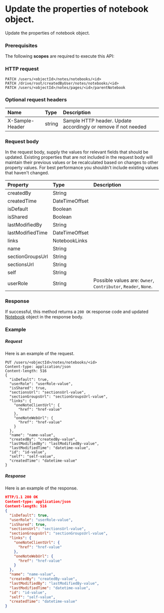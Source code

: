 # Update the properties of notebook object.

Update the properties of notebook object.
### Prerequisites
The following **scopes** are required to execute this API: 
### HTTP request
<!-- { "blockType": "ignored" } -->
```http
PATCH /users/<objectId>/notes/notebooks/<id>
PATCH /drive/root/createdByUser/notes/notebooks/<id>
PATCH /users/<objectId>/notes/pages/<id>/parentNotebook
```
### Optional request headers
| Name       | Type | Description|
|:-----------|:------|:----------|
| X-Sample-Header  | string  | Sample HTTP header. Update accordingly or remove if not needed|

### Request body
In the request body, supply the values for relevant fields that should be updated. Existing properties that are not included in the request body will maintain their previous values or be recalculated based on changes to other property values. For best performance you shouldn't include existing values that haven't changed.

| Property	   | Type	|Description|
|:---------------|:--------|:----------|
|createdBy|String||
|createdTime|DateTimeOffset||
|isDefault|Boolean||
|isShared|Boolean||
|lastModifiedBy|String||
|lastModifiedTime|DateTimeOffset||
|links|NotebookLinks||
|name|String||
|sectionGroupsUrl|String||
|sectionsUrl|String||
|self|String||
|userRole|String| Possible values are: `Owner`, `Contributor`, `Reader`, `None`.|

### Response
If successful, this method returns a `200 OK` response code and updated [Notebook](../resources/notebook.md) object in the response body.
### Example
##### Request
Here is an example of the request.
<!-- {
  "blockType": "request",
  "name": "update_notebook"
}-->
```http
PUT /users/<objectId>/notes/notebooks/<id>
Content-type: application/json
Content-length: 516
{
  "isDefault": true,
  "userRole": "userRole-value",
  "isShared": true,
  "sectionsUrl": "sectionsUrl-value",
  "sectionGroupsUrl": "sectionGroupsUrl-value",
  "links": {
    "oneNoteClientUrl": {
      "href": "href-value"
    },
    "oneNoteWebUrl": {
      "href": "href-value"
    }
  },
  "name": "name-value",
  "createdBy": "createdBy-value",
  "lastModifiedBy": "lastModifiedBy-value",
  "lastModifiedTime": "datetime-value",
  "id": "id-value",
  "self": "self-value",
  "createdTime": "datetime-value"
}
```
##### Response
<!-- {
  "blockType": "response",
  "truncated": false,
  "@odata.type": "notebook"
} -->
Here is an example of the response.
```json
HTTP/1.1 200 OK
Content-type: application/json
Content-length: 516
{
  "isDefault": true,
  "userRole": "userRole-value",
  "isShared": true,
  "sectionsUrl": "sectionsUrl-value",
  "sectionGroupsUrl": "sectionGroupsUrl-value",
  "links": {
    "oneNoteClientUrl": {
      "href": "href-value"
    },
    "oneNoteWebUrl": {
      "href": "href-value"
    }
  },
  "name": "name-value",
  "createdBy": "createdBy-value",
  "lastModifiedBy": "lastModifiedBy-value",
  "lastModifiedTime": "datetime-value",
  "id": "id-value",
  "self": "self-value",
  "createdTime": "datetime-value"
}
```

<!-- uuid: fb418fbd-82fe-4573-be8c-872124f9a498
2015-10-16 10:07:58 UTC -->
<!-- {
  "type": "#page.annotation",
  "description": "Update the properties of notebook object.",
  "keywords": "",
  "section": "documentation",
  "tocPath": ""
}-->